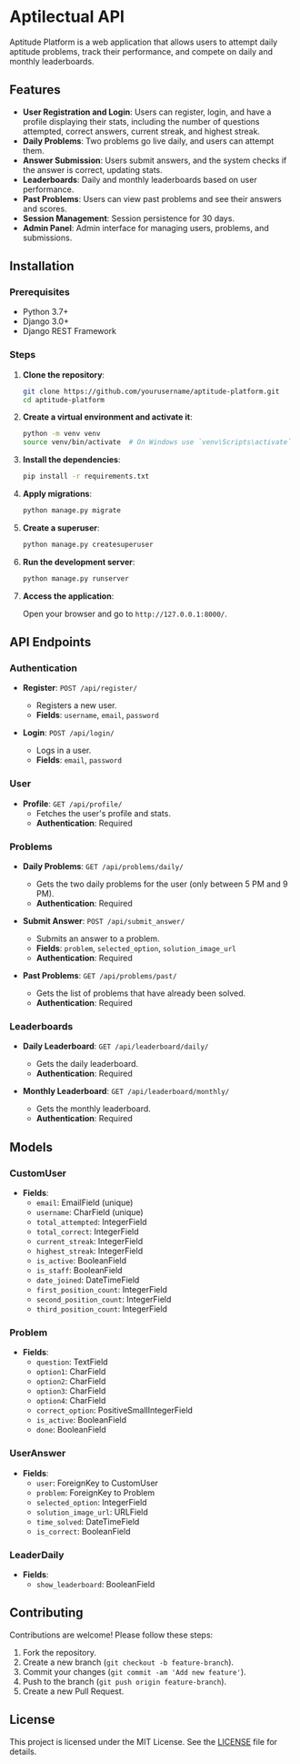 # Aptilectual API
Aptitude Platform is a web application that allows users to attempt daily aptitude problems, track their performance, and compete on daily and monthly leaderboards.

## Features

- **User Registration and Login**: Users can register, login, and have a profile displaying their stats, including the number of questions attempted, correct answers, current streak, and highest streak.
- **Daily Problems**: Two problems go live daily, and users can attempt them.
- **Answer Submission**: Users submit answers, and the system checks if the answer is correct, updating stats.
- **Leaderboards**: Daily and monthly leaderboards based on user performance.
- **Past Problems**: Users can view past problems and see their answers and scores.
- **Session Management**: Session persistence for 30 days.
- **Admin Panel**: Admin interface for managing users, problems, and submissions.

## Installation

### Prerequisites

- Python 3.7+
- Django 3.0+
- Django REST Framework

### Steps

1. **Clone the repository**:

    ```bash
    git clone https://github.com/yourusername/aptitude-platform.git
    cd aptitude-platform
    ```

2. **Create a virtual environment and activate it**:

    ```bash
    python -m venv venv
    source venv/bin/activate  # On Windows use `venv\Scripts\activate`
    ```

3. **Install the dependencies**:

    ```bash
    pip install -r requirements.txt
    ```

4. **Apply migrations**:

    ```bash
    python manage.py migrate
    ```

5. **Create a superuser**:

    ```bash
    python manage.py createsuperuser
    ```

6. **Run the development server**:

    ```bash
    python manage.py runserver
    ```

7. **Access the application**:

    Open your browser and go to `http://127.0.0.1:8000/`.

## API Endpoints

### Authentication

- **Register**: `POST /api/register/`
  - Registers a new user.
  - **Fields**: `username`, `email`, `password`

- **Login**: `POST /api/login/`
  - Logs in a user.
  - **Fields**: `email`, `password`

### User

- **Profile**: `GET /api/profile/`
  - Fetches the user's profile and stats.
  - **Authentication**: Required

### Problems

- **Daily Problems**: `GET /api/problems/daily/`
  - Gets the two daily problems for the user (only between 5 PM and 9 PM).
  - **Authentication**: Required

- **Submit Answer**: `POST /api/submit_answer/`
  - Submits an answer to a problem.
  - **Fields**: `problem`, `selected_option`, `solution_image_url`
  - **Authentication**: Required

- **Past Problems**: `GET /api/problems/past/`
  - Gets the list of problems that have already been solved.
  - **Authentication**: Required

### Leaderboards

- **Daily Leaderboard**: `GET /api/leaderboard/daily/`
  - Gets the daily leaderboard.
  - **Authentication**: Required

- **Monthly Leaderboard**: `GET /api/leaderboard/monthly/`
  - Gets the monthly leaderboard.
  - **Authentication**: Required

## Models

### CustomUser

- **Fields**:
  - `email`: EmailField (unique)
  - `username`: CharField (unique)
  - `total_attempted`: IntegerField
  - `total_correct`: IntegerField
  - `current_streak`: IntegerField
  - `highest_streak`: IntegerField
  - `is_active`: BooleanField
  - `is_staff`: BooleanField
  - `date_joined`: DateTimeField
  - `first_position_count`: IntegerField
  - `second_position_count`: IntegerField
  - `third_position_count`: IntegerField

### Problem

- **Fields**:
  - `question`: TextField
  - `option1`: CharField
  - `option2`: CharField
  - `option3`: CharField
  - `option4`: CharField
  - `correct_option`: PositiveSmallIntegerField
  - `is_active`: BooleanField
  - `done`: BooleanField

### UserAnswer

- **Fields**:
  - `user`: ForeignKey to CustomUser
  - `problem`: ForeignKey to Problem
  - `selected_option`: IntegerField
  - `solution_image_url`: URLField
  - `time_solved`: DateTimeField
  - `is_correct`: BooleanField

### LeaderDaily

- **Fields**:
  - `show_leaderboard`: BooleanField

## Contributing

Contributions are welcome! Please follow these steps:

1. Fork the repository.
2. Create a new branch (`git checkout -b feature-branch`).
3. Commit your changes (`git commit -am 'Add new feature'`).
4. Push to the branch (`git push origin feature-branch`).
5. Create a new Pull Request.

## License

This project is licensed under the MIT License. See the [LICENSE](LICENSE) file for details.

